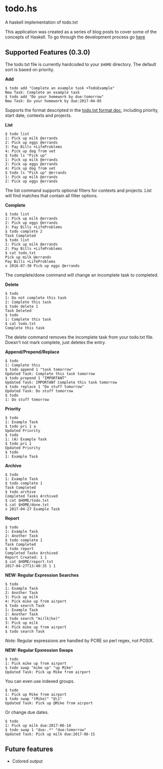 # todo.hs
A haskell implementation of todo.txt

This application was created as a series of blog posts to cover some of the
concepts of Haskell. To go through the development process go [here][2]

## Supported Features (0.3.0)

The todo.txt file is currently hardcoded to your `$HOME` directory. The default sort is based on
priority.

**Add**

    $ todo add "Complete an example task +TodoExample"
    New Task: Complete an example task
    $ todo add "Do your homework by due:tomorrow"
    New Task: Do your homework by due:2017-04-05

Supports the format descripted in the [todo.txt format doc][1], including priority, start date,
contexts and projects.

**List**

    $ todo list
    1: Pick up milk @errands
    2: Pick up eggs @errands
    3: Pay Bills +LifeProblems
    4: Pick up dog from vet
    $ todo ls "Pick up"
    1: Pick up milk @errands
    2: Pick up eggs @errands
    4: Pick up dog from vet
    $ todo ls "Pick up" @errands
    1: Pick up milk @errands
    2: Pick up eggs @errands

The list command supports optional filters for contexts and projects. List will find matches that
contain all filter options.

**Complete**

    $ todo list
    1: Pick up milk @errands
    2: Pick up eggs @errands
    3: Pay Bills +LifeProblems
    $ todo complete 2
    Task Completed
    $ todo list
    1: Pick up milk @errands
    2: Pay Bills +LifeProblems
    $ cat todo.txt
    Pick up milk @errands
    Pay Bills +LifeProblems
    x 2016-07-30 Pick up eggs @errands

The complete/done command will change an incomplete task to completed.

**Delete**

    $ todo
    1: Do not complete this task
    2: Complete this task
    $ todo delete 1
    Task Deleted
    $ todo
    1: Complete this task
    $ cat todo.txt
    Complete this task

The delete command removes the incomplete task from your todo.txt file. Doesn't not mark complete,
just deletes the entry.

**Append/Prepend/Replace**


    $ todo
    1: Complete this
    $ todo append 1 "task tomorrow"
    Updated Task: Complete this task tomorrow
    $ todo prepend 1 "IMPORTANT"
    Updated Task: IMPORTANT Complete this task tomorrow
    $ todo replace 1 "Do stuff tomorrow"
    Updated Task: Do stuff tomorrow
    $ todo
    1: Do stuff tomorrow

**Priority**

    $ todo
    1: Example Task
    $ todo pri 1 a
    Updated Priority
    $ todo
    1: (A) Example Task
    $ todo pri 1
    Updated Priority
    $ todo
    1: Example Task

**Archive**

    $ todo
    1: Example Task
    $ todo complete 1
    Task Completed
    $ todo archive
    Completed Tasks Archived
    $ cat $HOME/todo.txt
    $ cat $HOME/done.txt
    x 2017-04-27 Example Task

**Report**

    $ todo
    1: Example Task
    2: Another Task
    $ todo complete 1
    Task Completed
    $ todo report
    Completed Tasks Archived
    Report Created: 1 1
    $ cat $HOME/report.txt
    2017-04-27T13:40:35 1 1

**NEW: Regular Expression Searches**

    $ todo
    1: Example Task
    2: Another Task
    3: Pick up milk
    4: Pick mike up from airport
    $ todo search Task
    1: Example Task
    2: Another Task
    $ todo search "mi(lk|ke)"
    3: Pick up milk
    4: Pick mike up from airport
    $ todo search Task

*Note:* Regular expressions are handled by PCRE so perl regex, not POSIX. 

**NEW: Regular Epxression Swaps**

    $ todo
    1: Pick mike up from airport
    $ todo swap "mike up" "up Mike"
    Updated Task: Pick up Mike from airport

You can even use indexed groups.

    $ todo
    1: Pick up Mike from airport
    $ todo swap "(Mike)" "@\1"
    Updated Task: Pick up @Mike from airport

Or change due dates.

    $ todo
    1: Pick up milk due:2017-06-14
    $ todo swap 1 "due:.*" "due:tomorrow"
    Updated Task: Pick up milk due:2017-06-15


## Future features

- Colored output

[1]: https://github.com/ginatrapani/todo.txt-cli/wiki/The-Todo.txt-Format
[2]: https://commentedcode.org/blog/2016/07/30/haskell-project-stack-and-data-types
